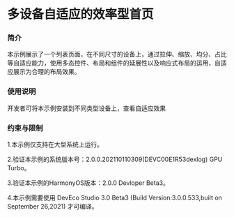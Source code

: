 # 多设备自适应的效率型首页

### 简介

本示例展示了一个列表页面，在不同尺寸的设备上，通过拉伸、缩放、均分、占比等自适应能力，使用多态控件、布局和组件的延展性以及响应式布局的运用，自适应展示为合理的布局效果。

### 使用说明

开发者可将本示例安装到不同类型设备上，查看自适应效果

### 约束与限制

1.本示例仅支持在大型系统上运行。

2.验证本示例的系统版本号：2.0.0.202110110309(DEVC00E1R53dexlog) GPU Turbo。

3.验证本示例的HarmonyOS版本：2.0.0 Devloper Beta3。

4.本示例需要使用 DevEco Studio 3.0 Beta3 (Build Version:3.0.0.533,built on September 26,2021) 才可编译。
